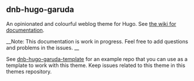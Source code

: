 ## dnb-hugo-garuda

An opinionated and colourful weblog theme for Hugo. See [the wiki for documentation](/dnb-hugo/garuda/wiki).

__Note: This documentation is work in progress. Feel free to add questions and problems in the issues. __

See [dnb-hugo-garuda-template](/dnb-hugo/garuda-template) for an example repo that you can use as a template to work with this theme. Keep issues related to this theme in this themes repository. 
